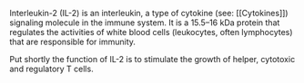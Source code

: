 Interleukin-2 (IL-2) is an interleukin, a type of cytokine (see: [[Cytokines]]) signaling molecule in the immune system. It is a 15.5–16 kDa protein that regulates the activities of white blood cells (leukocytes, often lymphocytes) that are responsible for immunity. 

Put shortly the function of IL-2 is to stimulate the growth of helper, cytotoxic and regulatory T cells.